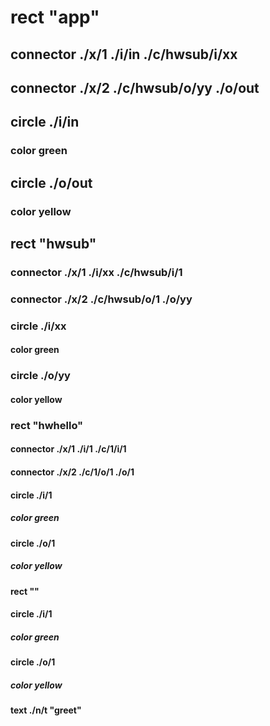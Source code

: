 # rect "app"
## connector ./x/1 ./i/in ./c/hwsub/i/xx
## connector ./x/2 ./c/hwsub/o/yy ./o/out
## circle ./i/in
### color green
## circle ./o/out
### color yellow
## rect "hwsub"
### connector ./x/1 ./i/xx ./c/hwsub/i/1
### connector ./x/2 ./c/hwsub/o/1 ./o/yy
### circle ./i/xx
#### color green
### circle ./o/yy
#### color yellow
### rect "hwhello"
#### connector ./x/1 ./i/1 ./c/1/i/1
#### connector ./x/2 ./c/1/o/1 ./o/1
#### circle ./i/1
##### color green
#### circle ./o/1
##### color yellow
#### rect ""
#### circle ./i/1
##### color green
#### circle ./o/1
##### color yellow
#### text ./n/t "greet"

